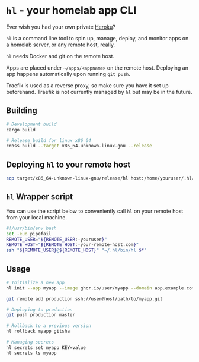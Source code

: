# `hl` - your homelab app CLI

Ever wish you had your own private [Heroku](https://www.heroku.com/)?

`hl` is a command line tool to spin up, manage, deploy, and monitor apps on a homelab server, or
any remote host, really.

`hl` needs Docker and git on the remote host.

Apps are placed under `~/apps/<appname>` on the remote host.
Deploying an app happens automatically upon running `git push`.

Traefik is used as a reverse proxy, so make sure you have it set up beforehand. Traefik is not
currently managed by `hl` but may be in the future.

## Building

```bash
# Development build
cargo build

# Release build for linux x86_64
cross build --target x86_64-unknown-linux-gnu --release
```

## Deploying `hl` to your remote host

```bash
scp target/x86_64-unknown-linux-gnu/release/hl host:/home/youruser/.hl/bin/hl
```

## `hl` Wrapper script

You can use the script below to conveniently call `hl` on your remote host from your local machine.

```bash
#!/usr/bin/env bash
set -euo pipefail
REMOTE_USER="${REMOTE_USER:-youruser}"
REMOTE_HOST="${REMOTE_HOST:-your-remote-host.com}"
ssh "${REMOTE_USER}@${REMOTE_HOST}" "~/.hl/bin/hl $*"
```

## Usage

```bash
# Initialize a new app
hl init --app myapp --image ghcr.io/user/myapp --domain app.example.com --port 3000

git remote add production ssh://user@host/path/to/myapp.git

# Deploying to production
git push production master

# Rollback to a previous version
hl rollback myapp gitsha

# Managing secrets
hl secrets set myapp KEY=value
hl secrets ls myapp
```
